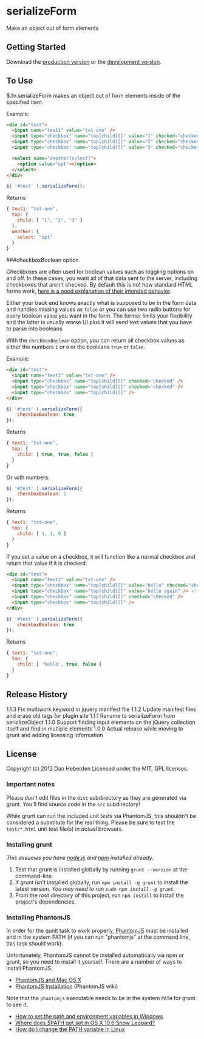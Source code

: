 # serializeForm

Make an object out of form elements

## Getting Started
Download the [production version][min] or the [development version][max].

[min]: https://raw.github.com/danheberden/jquery-serializeForm/master/dist/serializeForm.min.js
[max]: https://raw.github.com/danheberden/jquery-serializeForm/master/dist/serializeForm.js

## To Use

$.fn.serializeForm makes an object out of form elements inside of the specified item.

Example:

```html
<div id="test">
  <input name="text1" value="txt-one" />
  <input type="checkbox" name="top[child][]" value="1" checked="checked" />
  <input type="checkbox" name="top[child][]" value="2" checked="checked" />
  <input type="checkbox" name="top[child][]" value="3" checked="checked" />

  <select name="another[select]">
    <option value="opt"></option>
  </select>
</div>
```


```javascript
$( '#test' ).serializeForm();
```

Returns

```javascript
{ text1: "txt-one",
  top: {
    child: [ "1", "2", "3" ]
  },
  another: {
    select: "opt"
  }
}
```

###checkboxBoolean option

Checkboxes are often used for boolean values such as toggling options on and off. In these cases, you want all of that data sent to the server, including checkboxes that aren't checked. By default this is not how standard HTML forms work, [here is a good explanation of their intended behavior](http://stackoverflow.com/questions/2770209/checkbox-off-value-without-javascript).

Either your back end knows exactly what is supposed to be in the form data and handles missing values as `false` or you can use two radio buttons for every boolean value you want in the form. The former limits your flexibility and the latter is usually worse UI plus it will send text values that you have to parse into booleans.

With the `checkboxBoolean` option, you can return all checkbox values as either the numbers `1` or `0` or the booleans `true` or `false`.

Example:

```html
<div id="test">
  <input name="text1" value="txt-one" />
  <input type="checkbox" name="top[child][]" checked="checked" />
  <input type="checkbox" name="top[child][]" checked="checked" />
  <input type="checkbox" name="top[child][]" />
</div>
```


```javascript
$( '#test' ).serializeForm({
    checkboxBoolean: true
});
```

Returns

```javascript
{ text1: "txt-one",
  top: {
    child: [ true, true, false ]
  }
}
```

Or with numbers:

```javascript
$( '#test' ).serializeForm({
    checkboxBoolean: 1
});
```

Returns

```javascript
{ text1: "txt-one",
  top: {
    child: [ 1, 1, 0 ]
  }
}
```

If you set a value on a checkbox, it will function like a normal checkbox and return that value if it is checked:

```html
<div id="test">
  <input name="text1" value="txt-one" />
  <input type="checkbox" name="top[child][]" value="hello" checked="checked" />
  <input type="checkbox" name="top[child][]" value="hello again" /> <!-- not checked -->
  <input type="checkbox" name="top[child][]" checked="checked" />
  <input type="checkbox" name="top[child][]" />
</div>
```


```javascript
$( '#test' ).serializeForm({
    checkboxBoolean: true
});
```

Returns

```javascript
{ text1: "txt-one",
  top: {
    child: [ 'hello', true, false ]
  }
}
```

## Release History

1.1.3 Fix multiwork keyword in jquery manifest file
1.1.2 Update manifest files and erase old tags for plugin site
1.1.1 Rename to serializeForm from serializeObject
1.1.0 Support finding input elements on the jQuery collection itself and find in multiple elements
1.0.0 Actual release while moving to grunt and adding licensing information

## License
Copyright (c) 2012 Dan Heberden
Licensed under the MIT, GPL licenses.

### Important notes
Please don't edit files in the `dist` subdirectory as they are generated via grunt. You'll find source code in the `src` subdirectory!

While grunt can run the included unit tests via PhantomJS, this shouldn't be considered a substitute for the real thing. Please be sure to test the `test/*.html` unit test file(s) in _actual_ browsers.

### Installing grunt
_This assumes you have [node.js](http://nodejs.org/) and [npm](http://npmjs.org/) installed already._

1. Test that grunt is installed globally by running `grunt --version` at the command-line.
1. If grunt isn't installed globally, run `npm install -g grunt` to install the latest version. _You may need to run `sudo npm install -g grunt`._
1. From the root directory of this project, run `npm install` to install the project's dependencies.

### Installing PhantomJS

In order for the qunit task to work properly, [PhantomJS](http://www.phantomjs.org/) must be installed and in the system PATH (if you can run "phantomjs" at the command line, this task should work).

Unfortunately, PhantomJS cannot be installed automatically via npm or grunt, so you need to install it yourself. There are a number of ways to install PhantomJS.

* [PhantomJS and Mac OS X](http://ariya.ofilabs.com/2012/02/phantomjs-and-mac-os-x.html)
* [PhantomJS Installation](http://code.google.com/p/phantomjs/wiki/Installation) (PhantomJS wiki)

Note that the `phantomjs` executable needs to be in the system `PATH` for grunt to see it.

* [How to set the path and environment variables in Windows](http://www.computerhope.com/issues/ch000549.htm)
* [Where does $PATH get set in OS X 10.6 Snow Leopard?](http://superuser.com/questions/69130/where-does-path-get-set-in-os-x-10-6-snow-leopard)
* [How do I change the PATH variable in Linux](https://www.google.com/search?q=How+do+I+change+the+PATH+variable+in+Linux)
